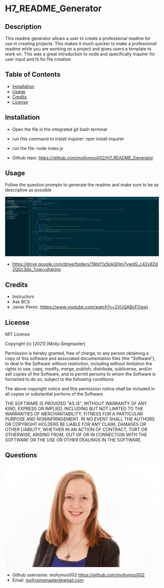 # H7_README_Generator
## Description
This readme generator allows a user to create a professional readme for use in creating projects. This makes it much quicker to make a professional readme while you are working on a project and gives users a template to work on. This was a great introduction to node and specifically inquirer for user input and fs for file creation

## Table of Contents
- [Installation](#installation)
- [Usage](#usage)
- [Credits](#credits)
- [License](#license)

## Installation
- Open the file in the integrated git bash terminal
- run this command to install inquirer: npm install inquirer
- run the file: node index.js

- Github repo: https://github.com/mollymoo002/H7_README_Generator

## Usage
Follow the question prompts to generate the readme and make sure to be as descriptive as possible

   [![Walkthrough Video](media/Capture.JPG)](https://drive.google.com/drive/folders/1WpY1xSqkQHm7ywdG_c42v9Zd2Q0c3dq_?usp=sharing)

- https://drive.google.com/drive/folders/1WpY1xSqkQHm7ywdG_c42v9Zd2Q0c3dq_?usp=sharing


## Credits
- Instructors
- Ask BCS
- Javier Perez: (https://www.youtube.com/watch?v=2VUQABoFOqw)

## License
MIT License

Copyright (c) [2021] [Molly-Singmaster]
 
Permission is hereby granted, free of charge, to any person obtaining a copy
of this software and associated documentation files (the "Software"), to deal
in the Software without restriction, including without limitation the rights
to use, copy, modify, merge, publish, distribute, sublicense, and/or sell
copies of the Software, and to permit persons to whom the Software is
furnished to do so, subject to the following conditions:

The above copyright notice and this permission notice shall be included in all
copies or substantial portions of the Software.

THE SOFTWARE IS PROVIDED "AS IS", WITHOUT WARRANTY OF ANY KIND, EXPRESS OR
IMPLIED, INCLUDING BUT NOT LIMITED TO THE WARRANTIES OF MERCHANTABILITY,
FITNESS FOR A PARTICULAR PURPOSE AND NONINFRINGEMENT. IN NO EVENT SHALL THE
AUTHORS OR COPYRIGHT HOLDERS BE LIABLE FOR ANY CLAIM, DAMAGES OR OTHER
LIABILITY, WHETHER IN AN ACTION OF CONTRACT, TORT OR OTHERWISE, ARISING FROM,
OUT OF OR IN CONNECTION WITH THE SOFTWARE OR THE USE OR OTHER DEALINGS IN THE
SOFTWARE.

## Questions

![Photo of Molly](media/Molly-photo.jpg)

- Github username: mollymoo002 https://github.com/mollymoo002
- Email: mollysingmaster@gmail.com

